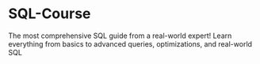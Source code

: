 # SQL-Course
The most comprehensive SQL guide from a real-world expert! Learn everything from basics to advanced queries, optimizations, and real-world SQL
